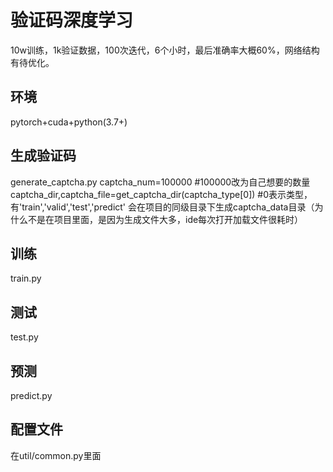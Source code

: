 # 验证码深度学习
10w训练，1k验证数据，100次迭代，6个小时，最后准确率大概60%，网络结构有待优化。
## 环境
pytorch+cuda+python(3.7+)

## 生成验证码
generate_captcha.py
captcha_num=100000  #100000改为自己想要的数量
captcha_dir,captcha_file=get_captcha_dir(captcha_type[0]) #0表示类型，有'train','valid','test','predict'
会在项目的同级目录下生成captcha_data目录（为什么不是在项目里面，是因为生成文件大多，ide每次打开加载文件很耗时）

## 训练
train.py

## 测试
test.py

## 预测
predict.py

## 配置文件
在util/common.py里面
